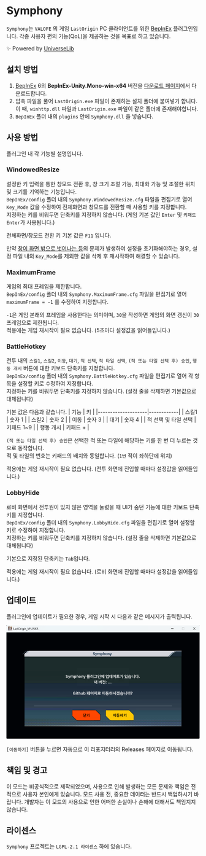 # Symphony
`Symphony`는 `VALOFE` 의 게임 `LastOrigin` PC 클라이언트를 위한 [BepInEx](https://github.com/BepInEx/BepInEx) 플러그인입니다.
각종 사용자 편의 기능(QoL)을 제공하는 것을 목표로 하고 있습니다.

✨ Powered by [UniverseLib](https://github.com/sinai-dev/UniverseLib)

## 설치 방법
1. [BepInEx](https://github.com/BepInEx/BepInEx) 6의 **BepInEx-Unity.Mono-win-x64** 버전을  [다운로드 페이지](https://github.com/BepInEx/BepInEx/releases/tag/v6.0.0-pre.2)에서 다운로드합니다.
2. 압축 파일을 풀어 `LastOrigin.exe` 파일이 존재하는 설치 폴더에 붙여넣기 합니다.\
이 때, `winhttp.dll` 파일과 `LastOrigin.exe` 파일이 같은 폴더에 존재해야합니다.
3. `BepInEx` 폴더 내의 `plugins` 안에 `Symphony.dll` 을 넣습니다.

## 사용 방법
플러그인 내 각 기능별 설명입니다.

### WindowedResize
설정한 키 입력을 통한 창모드 전환 후, 창 크기 조절 가능, 최대화 가능 및 조절한 위치 및 크기를 기억하는 기능입니다.\
`BepInEx/config` 폴더 내의 `Symphony.WindowedResize.cfg` 파일을 편집기로 열어 `Key_Mode` 값을 수정하여 전체화면과 창모드를 전환할 때 사용할 키를 지정합니다.\
지정하는 키를 비워두면 단축키를 지정하지 않습니다. (게임 기본 값인 `Enter` 및 `키패드 Enter`가 사용됩니다.)

전체화면/창모드 전환 키 기본 값은 `F11` 입니다.

만약 <ins>창이 화면 밖으로 벗어나는 등</ins>의 문제가 발생하여 설정을 초기화해야하는 경우, 설정 파일 내의 `Key_Mode`를 제외한 값을 삭제 후 재시작하여 해결할 수 있습니다.

### MaximumFrame
게임의 최대 프레임을 제한합니다.\
`BepInEx/config` 폴더 내의 `Symphony.MaximumFrame.cfg` 파일을 편집기로 열어 `maximumFrame = -1` 를 수정하여 지정합니다.

`-1`은 게임 본래의 프레임을 사용한다는 의미이며, `30`을 작성하면 게임의 화면 갱신이 `30` 프레임으로 제한됩니다.\
적용에는 게임 재시작이 필요 없습니다. (5초마다 설정값을 읽어들입니다.)

### BattleHotkey
전투 내의 `스킬1`, `스킬2`, `이동`, `대기`, `적 선택`, `적 타일 선택`, `(적 또는 타일 선택 후) 승인`, `행동 개시` 버튼에 대한 키보드 단축키를 지정합니다.\
`BepInEx/config` 폴더 내의 `Symphony.BattleHotkey.cfg` 파일을 편집기로 열어 각 항목을 설정할 키로 수정하여 지정합니다.\
지정하는 키를 비워두면 단축키를 지정하지 않습니다. (설정 줄을 삭제하면 기본값으로 대체됩니다)

기본 값은 다음과 같습니다.
| 기능                | 키         |
|--------------------|------------|
| 스킬1               | 숫자 1     |
| 스킬2               | 숫자 2     |
| 이동                | 숫자 3     |
| 대기                | 숫자 4     |
| 적 선택 및 타일 선택 | 키패드 1~9 |
| 행동 개시           | 키패드 + |

`(적 또는 타일 선택 후) 승인`은 선택한 적 또는 타일에 해당하는 키를 한 번 더 누르는 것으로 동작합니다.\
적 및 타일의 번호는 키패드의 배치와 동일합니다. (`1번` 적이 좌하단에 위치)

적용에는 게임 재시작이 필요 없습니다. (전투 화면에 진입할 때마다 설정값을 읽어들입니다.)

### LobbyHide
로비 화면에서 전투원이 있지 않은 영역을 눌렀을 때 UI가 숨던 기능에 대한 키보드 단축키를 지정합니다.\
`BepInEx/config` 폴더 내의 `Symphony.LobbyHide.cfg` 파일을 편집기로 열어 설정할 키로 수정하여 지정합니다.\
지정하는 키를 비워두면 단축키를 지정하지 않습니다. (설정 줄을 삭제하면 기본값으로 대체됩니다)

기본으로 지정된 단축키는 `Tab`입니다.

적용에는 게임 재시작이 필요 없습니다. (로비 화면에 진입할 때마다 설정값을 읽어들입니다.)


## 업데이트
플러그인에 업데이트가 필요한 경우, 게임 시작 시 다음과 같은 메시지가 출력됩니다.

![Update Screen](doc/update.png)

`[이동하기]` 버튼을 누르면 자동으로 이 리포지터리의 Releases 페이지로 이동됩니다.

## 책임 및 경고
이 모드는 비공식적으로 제작되었으며, 사용으로 인해 발생하는 모든 문제와 책임은 전적으로 사용자 본인에게 있습니다. 모드 사용 전, 중요한 데이터는 반드시 백업하시기 바랍니다. 개발자는 이 모드의 사용으로 인한 어떠한 손실이나 손해에 대해서도 책임지지 않습니다.

## 라이센스
`Symphony` 프로젝트는 `LGPL-2.1 라이센스` 하에 있습니다.
